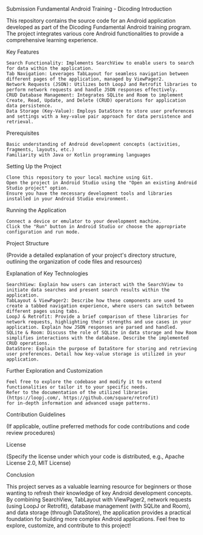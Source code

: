 Submission Fundamental Android Training - Dicoding
Introduction

This repository contains the source code for an Android application developed as part of the Dicoding Fundamental Android training program. 
The project integrates various core Android functionalities to provide a comprehensive learning experience.

Key Features

    Search Functionality: Implements SearchView to enable users to search for data within the application.
    Tab Navigation: Leverages TabLayout for seamless navigation between different pages of the application, managed by ViewPager2.
    Network Requests (JSON): Utilizes both LoopJ and Retrofit libraries to perform network requests and handle JSON responses effectively.
    CRUD Database Management: Integrates SQLite and Room to implement Create, Read, Update, and Delete (CRUD) operations for application data persistence.
    Data Storage (Key-Value): Employs DataStore to store user preferences and settings with a key-value pair approach for data persistence and retrieval.

Prerequisites

    Basic understanding of Android development concepts (activities, fragments, layouts, etc.)
    Familiarity with Java or Kotlin programming languages

Setting Up the Project

    Clone this repository to your local machine using Git.
    Open the project in Android Studio using the "Open an existing Android Studio project" option.
    Ensure you have the necessary development tools and libraries installed in your Android Studio environment.

Running the Application

    Connect a device or emulator to your development machine.
    Click the "Run" button in Android Studio or choose the appropriate configuration and run mode.

Project Structure

(Provide a detailed explanation of your project's directory structure, outlining the organization of code files and resources)

Explanation of Key Technologies

    SearchView: Explain how users can interact with the SearchView to initiate data searches and present search results within the application.
    TabLayout & ViewPager2: Describe how these components are used to create a tabbed navigation experience, where users can switch between different pages using tabs.
    LoopJ & Retrofit: Provide a brief comparison of these libraries for network requests, highlighting their strengths and use cases in your application. Explain how JSON responses are parsed and handled.
    SQLite & Room: Discuss the role of SQLite in data storage and how Room simplifies interactions with the database. Describe the implemented CRUD operations.
    DataStore: Explain the purpose of DataStore for storing and retrieving user preferences. Detail how key-value storage is utilized in your application.

Further Exploration and Customization

    Feel free to explore the codebase and modify it to extend functionalities or tailor it to your specific needs.
    Refer to the documentation of the utilized libraries (https://loopj.com/, https://github.com/square/retrofit) 
	for in-depth information and advanced usage patterns.

Contribution Guidelines

(If applicable, outline preferred methods for code contributions and code review procedures)

License

(Specify the license under which your code is distributed, e.g., Apache License 2.0, MIT License)

Conclusion

This project serves as a valuable learning resource for beginners or those wanting to refresh their knowledge of key Android development concepts. 
By combining SearchView, TabLayout with ViewPager2, network requests (using LoopJ or Retrofit), database management (with SQLite and Room), 
and data storage (through DataStore), the application provides a practical foundation for building more complex Android applications. 
Feel free to explore, customize, and contribute to this project!
